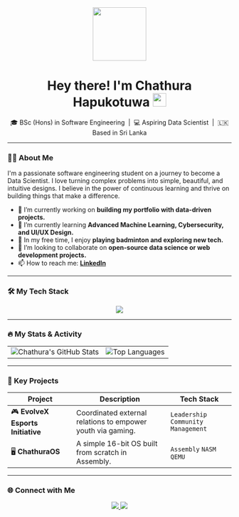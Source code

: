 <div id="header" align="center">
  <img src="https://media.giphy.com/media/VbnUQpnihPSIgIXuZv/giphy.gif" width="120"/>
  <h1>
    Hey there! I'm Chathura Hapukotuwa
    <img src="https://media.giphy.com/media/hvRJCLFzcasrR4ia7z/giphy.gif" width="30px"/>
  </h1>
</div>

<div align="center">
  🎓 BSc (Hons) in Software Engineering &nbsp;|&nbsp; 💻 Aspiring Data Scientist &nbsp;|&nbsp; 🇱🇰 Based in Sri Lanka
</div>

---

### 👨‍💻 About Me
I'm a passionate software engineering student on a journey to become a Data Scientist. I love turning complex problems into simple, beautiful, and intuitive designs. I believe in the power of continuous learning and thrive on building things that make a difference.

- 🔭 I’m currently working on **building my portfolio with data-driven projects.**
- 🌱 I’m currently learning **Advanced Machine Learning, Cybersecurity, and UI/UX Design.**
- 🏸 In my free time, I enjoy **playing badminton and exploring new tech.**
- 👯 I’m looking to collaborate on **open-source data science or web development projects.**
- 📫 How to reach me: **[LinkedIn](https://www.linkedin.com/in/chathura-hapukotuwa)**
---

### 🛠️ My Tech Stack

<p align="center">
  <a href="https://skillicons.dev">
    <img src="https://skillicons.dev/icons?i=java,python,mysql,php,html,css,js,figma,github,vscode&perline=6" />
  </a>
</p>

---

### 🔥 My Stats & Activity

<table align="center"_>
  <tr>
    <td align="center" valign="top">
      <img src="https://github-readme-stats.vercel.app/api?username=devChathura&show_icons=true&theme=tokyonight&hide_border=true&count_private=true" alt="Chathura's GitHub Stats" />
    </td>
    <td align="center" valign="top">
      <img src="https://github-readme-stats.vercel.app/api/top-langs/?username=devChathura&theme=tokyonight&hide_border=true&layout=compact" alt="Top Languages" />
    </td>
  </tr>
</table>

---

### 🚀 Key Projects

| Project                                | Description                                                 | Tech Stack                               |
| -------------------------------------- | ----------------------------------------------------------- | ---------------------------------------- |
| 🎮 **EvolveX Esports Initiative** | Coordinated external relations to empower youth via gaming. | `Leadership` `Community Management`      |
| 🖥️ **ChathuraOS** | A simple 16-bit OS built from scratch in Assembly.          | `Assembly` `NASM` `QEMU`                 |

---

### 🌐 Connect with Me

<p align="center">
  <a href="https://www.linkedin.com/in/chathura-hapukotuwa">
    <img src="https://img.shields.io/badge/LinkedIn-0077B5?style=for-the-badge&logo=linkedin&logoColor=white" />
  </a>
  <a href="https://github.com/devChathura">
    <img src="https://img.shields.io/badge/GitHub-181717?style=for-the-badge&logo=github&logoColor=white" />
  </a>
</p>
